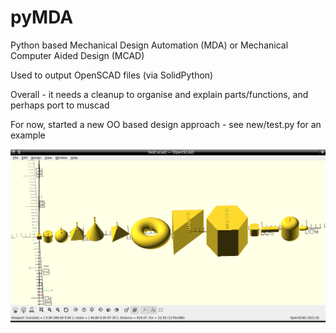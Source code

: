 # pyMDA

Python based Mechanical Design Automation (MDA) or Mechanical Computer Aided Design (MCAD)

Used to output OpenSCAD files (via SolidPython)

Overall - it needs a cleanup to organise and explain parts/functions, and perhaps port to muscad

For now, started a new OO based design approach - see new/test.py for an example

![Alt text](new/test.png "Title")